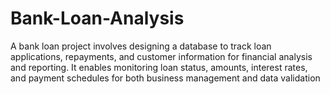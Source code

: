 # Bank-Loan-Analysis
A bank loan project involves designing a database to track loan applications, repayments, and customer information for financial analysis and reporting. It enables monitoring loan status, amounts, interest rates, and payment schedules for both business management and data validation

